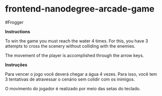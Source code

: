 frontend-nanodegree-arcade-game
===============================

#Frogger

**Instructions**

To win the game you must reach the water 4 times. For this, you have 3 attempts to cross the scenery without colliding with the enemies.

The movement of the player is accomplished through the arrow keys.

**Instruções**

Para vencer o jogo você deverá chegar a água 4 vezes. Para isso, você tem 3 tentativas de atravessar o cenário sem colidir com os inimigos.

O movimento do jogador é realizado por meio das setas do teclado.
